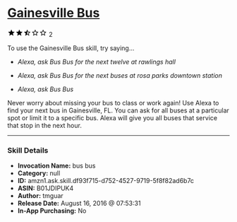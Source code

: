 # [Gainesville Bus](http://alexa.amazon.com/#skills/amzn1.ask.skill.df93f715-d752-4527-9719-5f8f82ad6b7c)
![2.9 stars](../../images/ic_star_black_18dp_1x.png)![2.9 stars](../../images/ic_star_black_18dp_1x.png)![2.9 stars](../../images/ic_star_half_black_18dp_1x.png)![2.9 stars](../../images/ic_star_border_black_18dp_1x.png)![2.9 stars](../../images/ic_star_border_black_18dp_1x.png) 2

To use the Gainesville Bus skill, try saying...

* *Alexa, ask Bus Bus for the next twelve at rawlings hall*

* *Alexa, ask Bus Bus for the next buses at rosa parks downtown station*

* *Alexa, ask Bus Bus*

Never worry about missing your bus to class or work again! Use Alexa to find your next bus in Gainesville, FL. You can ask for all buses at a particular spot or limit it to a specific bus. Alexa will give you all buses that service that stop in the next hour.

***

### Skill Details

* **Invocation Name:** bus bus
* **Category:** null
* **ID:** amzn1.ask.skill.df93f715-d752-4527-9719-5f8f82ad6b7c
* **ASIN:** B01JDIPUK4
* **Author:** tmguar
* **Release Date:** August 16, 2016 @ 07:53:31
* **In-App Purchasing:** No
